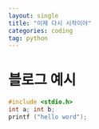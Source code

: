 ```yaml
---
layout: single
title: "이제 다시 시작이야"
categories: coding
tag: python
---
```

# 블로그 예시


```cpp
#include <stdio.h>
int a; int b;
printf ("hello word");
```
